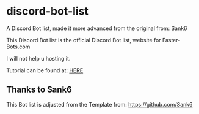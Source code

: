 # discord-bot-list
A Discord Bot list, made it more advanced from the original from: Sank6

This Discord Bot list is the official Discord Bot list, website for Faster-Bots.com

I will not help u hosting it.

Tutorial can be found at: [HERE](https://github.com/Sank6/Discord-Bot-List/wiki/Setup-Information)

## Thanks to Sank6

This Bot list is adjusted from the Template from: https://github.com/Sank6
